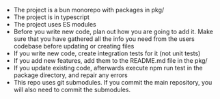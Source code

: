 - The project is a bun monorepo with packages in pkg/
- The project is in typescript
- The project uses ES modules
- Before you write new code, plan out how you are going to add it. Make sure that you have gathered all the info you need from the users codebase before updating or creating files
- If you write new code, create integration tests for it (not unit tests)
- If you add new features, add them to the README.md file in the pkg/
- If you update existing code, afterwards execute npm run test in the package directory, and repair any errors
- This repo uses git submodules. If you commit the main repository, you will also need to commit the submodules.
